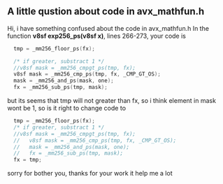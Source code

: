 ## A little qustion about code in avx_mathfun.h ##

Hi, i have something confused about the code in avx_mathfun.h
In the function **v8sf exp256_ps(v8sf x)**, lines 266-273, your code is
```cpp
  tmp = _mm256_floor_ps(fx);

  /* if greater, substract 1 */
  //v8sf mask = _mm256_cmpgt_ps(tmp, fx);    
  v8sf mask = _mm256_cmp_ps(tmp, fx, _CMP_GT_OS);    
  mask = _mm256_and_ps(mask, one);
  fx = _mm256_sub_ps(tmp, mask);
```

but its seems that tmp will not greater than fx, so i think element in mask wont be 1, so is it right to change code to
```cpp
  tmp = _mm256_floor_ps(fx);                                
  /* if greater, substract 1 */
  //v8sf mask = _mm256_cmpgt_ps(tmp, fx);    
  //   v8sf mask = _mm256_cmp_ps(tmp, fx, _CMP_GT_OS);
  //   mask = _mm256_and_ps(mask, one);
  //   fx = _mm256_sub_ps(tmp, mask);
  fx = tmp;
``` 

sorry for bother you, thanks for your work it help me a lot